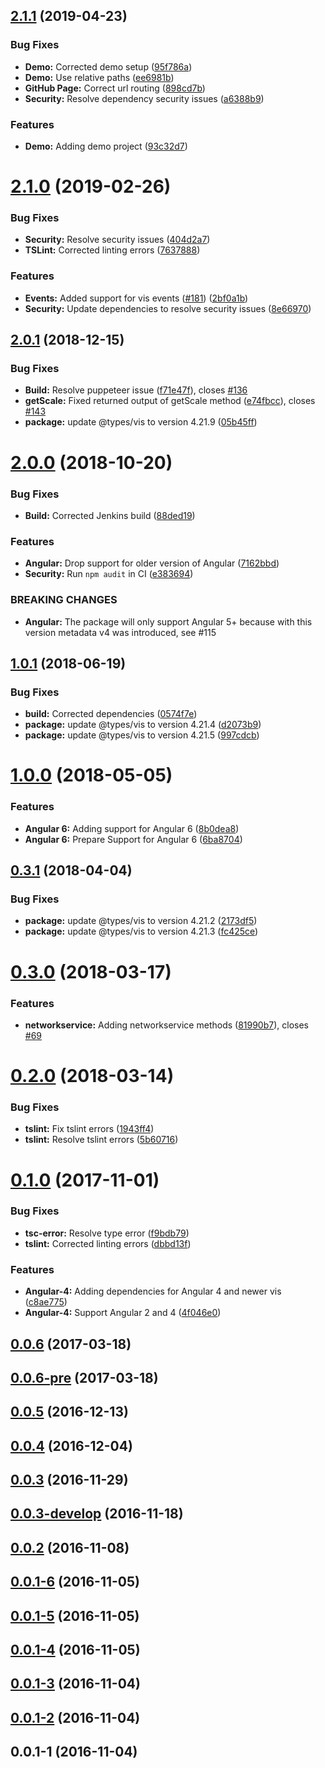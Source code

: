 ## [2.1.1](https://github.com/hypery2k/ngx-vis/compare/v2.1.0...v2.1.1) (2019-04-23)


### Bug Fixes

* **Demo:** Corrected demo setup ([95f786a](https://github.com/hypery2k/ngx-vis/commit/95f786a))
* **Demo:** Use relative paths ([ee6981b](https://github.com/hypery2k/ngx-vis/commit/ee6981b))
* **GitHub Page:** Correct url routing ([898cd7b](https://github.com/hypery2k/ngx-vis/commit/898cd7b))
* **Security:** Resolve dependency security issues ([a6388b9](https://github.com/hypery2k/ngx-vis/commit/a6388b9))


### Features

* **Demo:** Adding demo project ([93c32d7](https://github.com/hypery2k/ngx-vis/commit/93c32d7))



# [2.1.0](https://github.com/hypery2k/ngx-vis/compare/v2.0.1...v2.1.0) (2019-02-26)


### Bug Fixes

* **Security:** Resolve security issues ([404d2a7](https://github.com/hypery2k/ngx-vis/commit/404d2a7))
* **TSLint:** Corrected linting errors ([7637888](https://github.com/hypery2k/ngx-vis/commit/7637888))


### Features

* **Events:** Added support for vis events ([#181](https://github.com/hypery2k/ngx-vis/issues/181)) ([2bf0a1b](https://github.com/hypery2k/ngx-vis/commit/2bf0a1b))
* **Security:** Update dependencies to resolve security issues ([8e66970](https://github.com/hypery2k/ngx-vis/commit/8e66970))



## [2.0.1](https://github.com/hypery2k/ngx-vis/compare/v2.0.0...v2.0.1) (2018-12-15)


### Bug Fixes

* **Build:** Resolve puppeteer issue ([f71e47f](https://github.com/hypery2k/ngx-vis/commit/f71e47f)), closes [#136](https://github.com/hypery2k/ngx-vis/issues/136)
* **getScale:** Fixed returned output of getScale method ([e74fbcc](https://github.com/hypery2k/ngx-vis/commit/e74fbcc)), closes [#143](https://github.com/hypery2k/ngx-vis/issues/143)
* **package:** update @types/vis to version 4.21.9 ([05b45ff](https://github.com/hypery2k/ngx-vis/commit/05b45ff))



# [2.0.0](https://github.com/hypery2k/ngx-vis/compare/v1.0.1...v2.0.0) (2018-10-20)


### Bug Fixes

* **Build:** Corrected Jenkins build ([88ded19](https://github.com/hypery2k/ngx-vis/commit/88ded19))


### Features

* **Angular:** Drop support for older version of Angular ([7162bbd](https://github.com/hypery2k/ngx-vis/commit/7162bbd))
* **Security:** Run `npm audit` in CI ([e383694](https://github.com/hypery2k/ngx-vis/commit/e383694))


### BREAKING CHANGES

* **Angular:** The package will only support Angular 5+ because with this version metadata v4 was introduced, see #115



## [1.0.1](https://github.com/hypery2k/ngx-vis/compare/v1.0.0...v1.0.1) (2018-06-19)


### Bug Fixes

* **build:** Corrected dependencies ([0574f7e](https://github.com/hypery2k/ngx-vis/commit/0574f7e))
* **package:** update @types/vis to version 4.21.4 ([d2073b9](https://github.com/hypery2k/ngx-vis/commit/d2073b9))
* **package:** update @types/vis to version 4.21.5 ([997cdcb](https://github.com/hypery2k/ngx-vis/commit/997cdcb))



# [1.0.0](https://github.com/hypery2k/ngx-vis/compare/v0.3.1...v1.0.0) (2018-05-05)


### Features

* **Angular 6:** Adding support for Angular 6 ([8b0dea8](https://github.com/hypery2k/ngx-vis/commit/8b0dea8))
* **Angular 6:** Prepare Support for Angular 6 ([6ba8704](https://github.com/hypery2k/ngx-vis/commit/6ba8704))



## [0.3.1](https://github.com/hypery2k/ngx-vis/compare/v0.3.0...v0.3.1) (2018-04-04)


### Bug Fixes

* **package:** update @types/vis to version 4.21.2 ([2173df5](https://github.com/hypery2k/ngx-vis/commit/2173df5))
* **package:** update @types/vis to version 4.21.3 ([fc425ce](https://github.com/hypery2k/ngx-vis/commit/fc425ce))



# [0.3.0](https://github.com/hypery2k/ngx-vis/compare/v0.2.0...v0.3.0) (2018-03-17)


### Features

* **networkservice:** Adding networkservice methods ([81990b7](https://github.com/hypery2k/ngx-vis/commit/81990b7)), closes [#69](https://github.com/hypery2k/ngx-vis/issues/69)



# [0.2.0](https://github.com/hypery2k/ngx-vis/compare/v0.1.0...v0.2.0) (2018-03-14)


### Bug Fixes

* **tslint:** Fix tslint errors ([1943ff4](https://github.com/hypery2k/ngx-vis/commit/1943ff4))
* **tslint:** Resolve tslint errors ([5b60716](https://github.com/hypery2k/ngx-vis/commit/5b60716))



# [0.1.0](https://github.com/hypery2k/ngx-vis/compare/v0.0.6...v0.1.0) (2017-11-01)


### Bug Fixes

* **tsc-error:** Resolve type error ([f9bdb79](https://github.com/hypery2k/ngx-vis/commit/f9bdb79))
* **tslint:** Corrected linting errors ([dbbd13f](https://github.com/hypery2k/ngx-vis/commit/dbbd13f))


### Features

* **Angular-4:** Adding dependencies for Angular 4 and newer vis ([c8ae775](https://github.com/hypery2k/ngx-vis/commit/c8ae775))
* **Angular-4:** Support Angular 2 and 4 ([4f046e0](https://github.com/hypery2k/ngx-vis/commit/4f046e0))



## [0.0.6](https://github.com/hypery2k/ngx-vis/compare/v0.0.6-pre...v0.0.6) (2017-03-18)



## [0.0.6-pre](https://github.com/hypery2k/ngx-vis/compare/v0.0.5...v0.0.6-pre) (2017-03-18)



## [0.0.5](https://github.com/hypery2k/ngx-vis/compare/v0.0.4...v0.0.5) (2016-12-13)



## [0.0.4](https://github.com/hypery2k/ngx-vis/compare/v0.0.3...v0.0.4) (2016-12-04)



## [0.0.3](https://github.com/hypery2k/ngx-vis/compare/v0.0.3-develop...v0.0.3) (2016-11-29)



## [0.0.3-develop](https://github.com/hypery2k/ngx-vis/compare/v0.0.2...v0.0.3-develop) (2016-11-18)



## [0.0.2](https://github.com/hypery2k/ngx-vis/compare/v0.0.1-6...v0.0.2) (2016-11-08)



## [0.0.1-6](https://github.com/hypery2k/ngx-vis/compare/v0.0.1-5...v0.0.1-6) (2016-11-05)



## [0.0.1-5](https://github.com/hypery2k/ngx-vis/compare/v0.0.1-4...v0.0.1-5) (2016-11-05)



## [0.0.1-4](https://github.com/hypery2k/ngx-vis/compare/v0.0.1-3...v0.0.1-4) (2016-11-05)



## [0.0.1-3](https://github.com/hypery2k/ngx-vis/compare/v0.0.1-2...v0.0.1-3) (2016-11-04)



## [0.0.1-2](https://github.com/hypery2k/ngx-vis/compare/v0.0.1-1...v0.0.1-2) (2016-11-04)



## 0.0.1-1 (2016-11-04)



